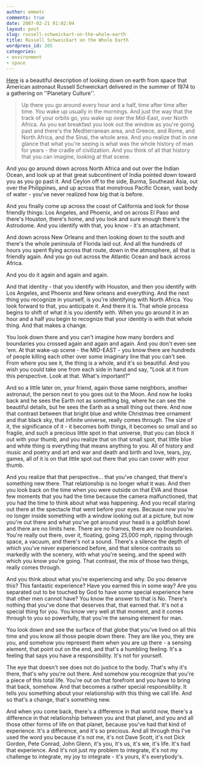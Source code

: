 ```yaml
---
author: emmetc
comments: true
date: 2007-02-21 01:02:04
layout: post
slug: russell-schweickart-on-the-whole-earth
title: Russell Schweickart on the Whole Earth
wordpress_id: 265
categories:
- environment
- space
---
```




[Here](http://www.nas.nasa.gov/About/Education/SpaceSettlement/CoEvolutionBook/SPACE.HTML#WHO'S%20EARTH) is a beautiful description of looking down on earth from space that American astronaut Russell Schweickart delivered in the summer of 1974 to a gathering on ''Planetary Culture''.





> Up there you go around every hour and a half, time after time after time. You wake up usually in the mornings. And just the way that the track of your orbits go, you wake up over the Mid-East, over North Africa. As you eat breakfast you look out the window as you're going past and there's the Mediterranean area, and Greece, and Rome, and North Africa, and the Sinai, the whole area. And you realize that in one glance that what you're seeing is what was the whole history of man for years - the cradle of civilization. And you think of all that history that you can imagine, looking at that scene.

And you go around down across North Africa and out over the Indian Ocean, and look up at that great subcontinent of India pointed down toward you as you go past it. And Ceylon off to the side, Burma, Southeast Asia, out over the Philippines, and up across that monstrous Pacific Ocean, vast body of water - you've never realized how big that is before.

And you finally come up across the coast of California and look for those friendly things: Los Angeles, and Phoenix, and on across El Paso and there's Houston, there's home, and you look and sure enough there's the Astrodome. And you identify with that, you know - it's an attachment.

And down across New Orleans and then looking down to the south and there's the whole peninsula of Florida laid out. And all the hundreds of hours you spent flying across that route, down in the atmosphere, all that is friendly again. And you go out across the Atlantic Ocean and back across Africa.

And you do it again and again and again.

And that identity - that you identify with Houston, and then you identify with Los Angeles, and Phoenix and New orleans and everything. And the next thing you recognize in yourself, is you're identifying with North Africa. You look forward to that, you anticipate it. And there it is. That whole process begins to shift of what it is you identify with. When you go around it in an hour and a half you begin to recognize that your identity is with that whole thing. And that makes a change.

You look down there and you can't imagine how many borders and boundaries you crossed again and again and again. And you don't even see 'em. At that wake-up scene - the MID-EAST - you know there are hundreds of people killing each other over some imaginary line that you can't see. From where you see it, the thing is a whole, and it's so beautiful. And you wish you could take one from each side in hand and say, "Look at it from this perspective. Look at that. What's important?"

And so a little later on, your friend, again those same neighbors, another astronaut, the person next to you goes out to the Moon. And now he looks back and he sees the Earth not as something big, where he can see the beautiful details, but he sees the Earth as a small thing out there. And now that contrast between that bright blue and white Christmas tree ornament and that black sky, that infinite universe, really comes through. The size of it, the significance of it - it becomes both things, it becomes so small and so fragile, and such a precious little spot in that universe, that you can block it out with your thumb, and you realize that on that small spot, that little blue and white thing is everything that means anything to you. All of history and music and poetry and art and war and death and birth and love, tears, joy, games, all of it is on that little spot out there that you can cover with your thumb.

And you realize that that perspective... that you've changed, that there's something new there. That relationship is no longer what it was. And then you look back on the time when you were outside on that EVA and those few moments that you had the time because the camera malfunctioned, that you had the time to think about what was happening. And you recall staring out there at the spectacle that went before your eyes. Because now you're no longer inside something with a window looking out at a picture, but now you're out there and what you've got around your head is a goldfish bowl and there are no limits here. There are no frames, there are no boundaries. You're really out there, over it, floating, going 25,000 mph, ripping through space, a vacuum, and there's not a sound. There's a silence the depth of which you've never experienced before, and that silence contrasts so markedly with the scenery, with what you're seeing, and the speed with which you know you're going. That contrast, the mix of those two things, really comes through.

And you think about what you're experiencing and why. Do you deserve this? This fantastic experience? Have you earned this in some way? Are you separated out to be touched by God to have some special experience here that other men cannot have? You know the answer to that is No. There's nothing that you've done that deserves that, that earned that. It's not a special thing for you. You know very well at that moment, and it comes through to you so powerfully, that you're the sensing element for man.

You look down and see the surface of that globe that you've lived on all this time and you know all those people down there. They are like you, they are you, and somehow you represent them when you are up there - a sensing element, that point out on the end, and that's a humbling feeling. It's a feeling that says you have a responsibility. It's not for yourself.

The eye that doesn't see does not do justice to the body. That's why it's there, that's why you're out there. And somehow you recognize that you're a piece of this total life. You're out on that forefront and you have to bring that back, somehow. And that becomes a rather special responsibility. It tells you something about your relationship with this thing we call life. And so that's a change, that's something new.

And when you come back, there's a difference in that world now, there's a difference in that relationship between you and that planet, and you and all those other forms of life on that planet, because you've had that kind of experience. It's a difference, and it's so precious. And all through this I've used the word you because it's not me, it's not Dave Scott, it's not Dick Gordon, Pete Conrad, John Glenn, it's you, it's us, it's we, it's life. It's had that experience. And it's not just my problem to integrate, it's not my challenge to integrate, my joy to integrate - it's yours, it's everybody's.



